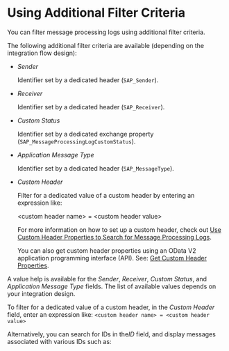 <!-- loio6891f9e11cd344ddb6455790aa6e4a21 -->

# Using Additional Filter Criteria

You can filter message processing logs using additional filter criteria.

The following additional filter criteria are available \(depending on the integration flow design\):

-   *Sender*

    Identifier set by a dedicated header \(`SAP_Sender`\).

-   *Receiver*

    Identifier set by a dedicated header \(`SAP_Receiver`\).

-   *Custom Status*

    Identifier set by a dedicated exchange property \(`SAP_MessageProcessingLogCustomStatus`\).

-   *Application Message Type*

    Identifier set by a dedicated header \(`SAP_MessageType`\).

-   *Custom Header*

    Filter for a dedicated value of a custom header by entering an expression like:

    <custom header name\> = <custom header value\>

    For more information on how to set up a custom header, check out [Use Custom Header Properties to Search for Message Processing Logs](https://help.sap.com/docs/integration-suite/sap-integration-suite/use-custom-header-properties-to-search-for-message-processing-logs).

    You can also get custom header properties using an OData V2 application programming interface \(API\). See: [Get Custom Header Properties](https://help.sap.com/docs/integration-suite/sap-integration-suite/get-custom-header-properties).


A value help is available for the *Sender*, *Receiver*, *Custom Status*, and *Application Message Type* fields. The list of available values depends on your integration design.

To filter for a dedicated value of a custom header, in the *Custom Header* field, enter an expression like: `<custom header name> = <custom header value>`

Alternatively, you can search for IDs in the*ID* field, and display messages associated with various IDs such as:

